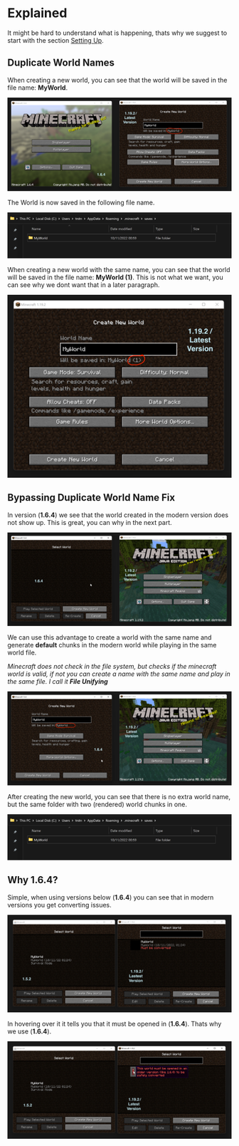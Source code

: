 # Explained

It might be hard to understand what is happening, thats why we suggest to start with the section [Setting Up](SettingUp.md).

## Duplicate World Names

When creating a new world, you can see that the world will be saved in the file name: **MyWorld**.

![](https://raw.githubusercontent.com/TRSTN4/FileUnifyingMinecraft/main/img/2022-11-10%2000_27_37-Minecraft%201.19.2%20marked.png?)

The World is now saved in the following file name.

![](https://raw.githubusercontent.com/TRSTN4/FileUnifyingMinecraft/main/img/2022-11-10%2001_06_56-saves.png?)

When creating a new world with the same name, you can see that the world will be saved in the file name: **MyWorld (1)**.
This is not what we want, you can see why we dont want that in a later paragraph.

![](https://raw.githubusercontent.com/TRSTN4/FileUnifyingMinecraft/main/img/2022-11-10%2001_08_36-Documents.png?)

## Bypassing Duplicate World Name Fix

In version (**1.6.4**) we see that the world created in the modern version does not show up. This is great, you can why in the next part.

![](https://raw.githubusercontent.com/TRSTN4/FileUnifyingMinecraft/main/img/2022-11-10%2000_47_20-Minecraft%201.19.2.png?)

We can use this advantage to create a world with the same name and generate **default** chunks in the modern world while playing in the same world file.

*Minecraft does not check in the file system, but checks if the minecraft world is valid, if not you can create a name with the same name and play in the same file. I call it **File Unifying***

![](https://raw.githubusercontent.com/TRSTN4/FileUnifyingMinecraft/main/img/2022-11-10%2000_30_26-Minecraft%201.19.2%20marked.png?)

After creating the new world, you can see that there is no extra world name, but the same folder with two (rendered) world chunks in one.

![](https://raw.githubusercontent.com/TRSTN4/FileUnifyingMinecraft/main/img/2022-11-10%2001_06_56-saves.png?)

## Why 1.6.4?

Simple, when using versions below (**1.6.4**) you can see that in modern versions you get converting issues.

![](https://raw.githubusercontent.com/TRSTN4/FileUnifyingMinecraft/main/img/2022-11-10%2001_24_43-Documents.png?)

In hovering over it it tells you that it must be opened in (**1.6.4**). Thats why we use (**1.6.4**).

![](https://raw.githubusercontent.com/TRSTN4/FileUnifyingMinecraft/main/img/2022-11-10%2001_25_10-Minecraft%201.19.2.png?)

